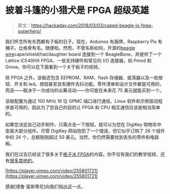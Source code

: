 # 披着斗篷的小猎犬是 FPGA 超级英雄

> 原文：<https://hackaday.com/2018/03/03/caped-beagle-is-fpga-superhero/>

我们怀念所有东西都有子板的日子。现在，Arduinos 有盾牌，Raspberry Pis 有帽子。比格骨有毛。随便啦。然而，不管名称如何，开源的[beagle wire](https://www.crowdsupply.com/qwerty-embedded-design/beaglewire)cape/shield/hat/daughter board 连接到一个 BeagleBone，并提供了一个 Lattice iCE40HX FPGA、一些支持硬件和常见的 I/O 连接器，如 Pmod 和 Grove。你可以在下面看到一个关于板子的视频。

除 FPGA 之外，该板还包含 EEPROM、RAM、flash 存储器、振荡器以及一些按钮、开关和 led。按钮甚至具有硬件去抖功能。零件清单和设计文件都是可用的，而且——取决于一次成功的众筹活动——你可能在未来花 75 美元就能买到一个。

该板配置为通过 100 MHz 16 位 GPMC 端口进行通信。Linux 软件和示例驱动程序是可用的，因此为了您自己的目的让 FPGA 和 CPU 相互通信应该是相当简单的。

如果您决定自己动手制作，只需点击一下按钮，就可以为您在 DigiKey 购物车中安装大部分组件。尽管 DigiKey 网站抱怨了一个错误，但它似乎订购了 26 个组件中的 24 个，总额刚刚超过 50 美元。当然，你仍然需要找到丢失的零件和电路板。

我们在过去已经谈了很多关于[格子冰 FPGA](https://hackaday.com/2015/08/19/learning-verilog-on-a-25-fpga-part-i/)的内容。你不仅有我们的教学视频，还有[很多其他的](https://hackaday.com/2017/10/24/fpga-design-with-free-software/)。

[https://player.vimeo.com/video/255801721](https://player.vimeo.com/video/255801721)

感谢[德鲁·富斯蒂尼]向我们指出这一点。
